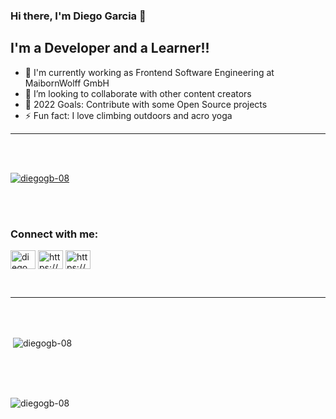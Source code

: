 ### Hi there, I'm Diego Garcia 👋


## I'm a Developer and a Learner!!

- 🔭 I'm currently working as Frontend Software Engineering at MaibornWolff GmbH
- 👯 I’m looking to collaborate with other content creators
- 🥅 2022 Goals: Contribute with some Open Source projects
- ⚡ Fun fact: I love climbing outdoors and acro yoga


---
<br/>
<br/>

<p align="left"> <a href="https://github.com/ryo-ma/github-profile-trophy"><img src="https://github-profile-trophy.vercel.app/?username=diegogb-08" alt="diegogb-08" /></a> </p>

<br/>
<br/>

<h3 align="left">Connect with me:</h3>
<p align="left">
<a href="https://twitter.com/diego_fsd" target="blank"><img align="center" src="https://cdn.jsdelivr.net/npm/simple-icons@3.0.1/icons/twitter.svg" alt="diego_fsd" height="30" width="40" /></a>
<a href="https://linkedin.com/in/https://www.linkedin.com/in/diego-garcia-brisa/" target="blank"><img align="center" src="https://cdn.jsdelivr.net/npm/simple-icons@3.0.1/icons/linkedin.svg" alt="https://www.linkedin.com/in/diego-garcia-brisa/" height="30" width="40" /></a>
<a href="https://stackoverflow.com/users/https://stackoverflow.com/users/15155258/diego-garcia-brisa" target="blank"><img align="center" src="https://cdn.jsdelivr.net/npm/simple-icons@3.0.1/icons/stackoverflow.svg" alt="https://stackoverflow.com/users/15155258/diego-garcia-brisa" height="30" width="40" /></a>
</p>


<br/>

---
<br/>
<br/>



<p>&nbsp;<img align="center" src="https://github-readme-stats.vercel.app/api?username=diegogb-08&show_icons=true&locale=en" alt="diegogb-08" /></p>

<br/>
<br/>
<br/>


<p><img align="left" src="https://github-readme-stats.vercel.app/api/top-langs?username=diegogb-08&show_icons=true&locale=en&layout=compact" alt="diegogb-08" /></p>

